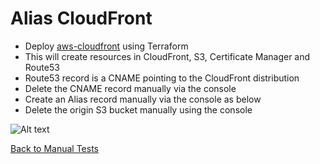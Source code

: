 # Alias CloudFront
* Deploy [aws-cloudfront](https://github.com/celidor/aws-cloudfront) using Terraform
* This will create resources in CloudFront, S3, Certificate Manager and Route53
* Route53 record is a CNAME pointing to the CloudFront distribution
* Delete the CNAME record manually via the console
* Create an Alias record manually via the console as below
* Delete the origin S3 bucket manually using the console

![Alt text](images/alias-cloudfront.png?raw=true "CloudFront Distribution")

[Back to Manual Tests](../manual-tests.md)
